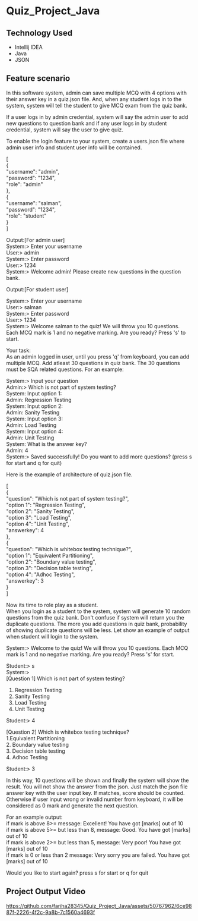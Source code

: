 # Quiz_Project_Java

## Technology Used
- Intellij IDEA
- Java
- JSON

## Feature scenario
In this software system, admin can save multiple MCQ with 4 options with their answer key in a quiz.json file. And, when any student logs in to the system, system will tell the student to give MCQ exam from the quiz bank.

If a user logs in by admin credential, system will say the admin user to add new questions to question bank and if any user logs in  by student credential, system will say the user to give quiz.   

To enable the login feature to your system, create a users.json file where admin user info and student user info will be contained.  

[  
  {  
    "username": "admin",  
    "password": "1234",  
    "role": "admin"  
  },  
  {  
    "username": "salman",  
    "password": "1234",  
    "role": "student"  
  }  
]  

Output:[For admin user]  
System:> Enter your username  
User:> admin  
System:> Enter password  
User:> 1234  
System:> Welcome admin! Please create new questions in the question bank.  

Output:[For student user]  

System:> Enter your username  
User:> salman  
System:> Enter password  
User:> 1234  
System:> Welcome salman to the quiz! We will throw you 10 questions. Each MCQ mark is 1 and no negative marking. Are you ready? Press 's' to start.  

Your task:  
As an admin logged in user, until you press 'q' from keyboard, you can add multiple MCQ. Add atleast 30 questions in quiz bank. The 30 questions must be SQA related questions. For an example:

System:> Input your question  
Admin:> Which is not part of system testing?  
System: Input option 1:  
Admin: Regression Testing  
System: Input option 2:  
Admin: Sanity Testing  
System: Input option 3:  
Admin: Load Testing  
System: Input option 4:  
Admin: Unit Testing  
System: What is the answer key?  
Admin: 4  
System:> Saved successfully! Do you want to add more questions? (press s for start and q for quit)  

Here is the example of architecture of quiz.json file.  

[  
  {  
    "question": "Which is not part of system testing?",  
    "option 1": "Regression Testing",  
    "option 2": "Sanity Testing",  
    "option 3": "Load Testing",  
    "option 4": "Unit Testing",  
    "answerkey": 4  
  },  
  {  
    "question": "Which is whitebox testing technique?",  
    "option 1": "Equivalent Partitioning",  
    "option 2": "Boundary value testing",  
    "option 3": "Decision table testing",  
    "option 4": "Adhoc Testing",  
    "answerkey": 3  
  }  
]  


Now its time to role play as a student.  
When you login as a student to the system, system will generate 10 random questions from the quiz bank. Don't confuse if system will return you the duplicate questions. The more you add questions in quiz bank, probability of showing duplicate questions will be less. 
Let show an example of output when student will login to the system.  

System:> Welcome to the quiz! We will throw you 10 questions. Each MCQ mark is 1 and no negative marking. Are you ready? Press 's' for start.  

Student:> s  
System:>   
[Question 1] Which is not part of system testing?
  1. Regression Testing  
  2. Sanity Testing  
  3. Load Testing  
  4. Unit Testing

Student:> 4  

[Question 2] Which is whitebox testing technique?  
  1.Equivalent Partitioning  
  2. Boundary value testing  
  3. Decision table testing  
  4. Adhoc Testing 

Student:> 3  

In this way, 10 questions will be shown and finally the system will show the result. You will not show the answer from the json. Just match the json file answer key with the user input key. If matches, score should be counted. Otherwise if user input wrong or invalid number from keyboard, it will be considered as 0 mark and generate the next question.

For an example output:  
if mark is above 8>= message: Excellent! You have got [marks] out of 10  
if mark is above 5>= but less than 8, message: Good. You have got [marks] out of 10  
if mark is above 2>= but less than 5, message: Very poor! You have got [marks] out of 10  
if mark is 0 or less than 2 message: Very sorry you are failed. You have got [marks] out of 10  

Would you like to start again? press s for start or q for quit  

## Project Output Video

https://github.com/fariha28345/Quiz_Project_Java/assets/50767962/6ce9887f-2226-4f2c-9a8b-7c1560a4693f

